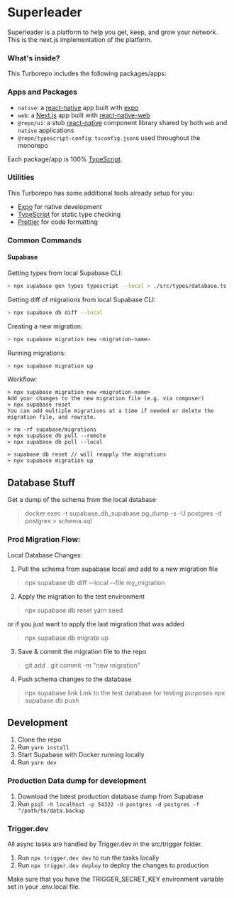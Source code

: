# Superleader

Superleader is a platform to help you get, keep, and grow your network. This is the next.js implementation of the platform.

### What's inside?

This Turborepo includes the following packages/apps:

### Apps and Packages

- `native`: a [react-native](https://reactnative.dev/) app built with [expo](https://docs.expo.dev/)
- `web`: a [Next.js](https://nextjs.org/) app built with [react-native-web](https://necolas.github.io/react-native-web/)
- `@repo/ui`: a stub [react-native](https://reactnative.dev/) component library shared by both `web` and `native` applications
- `@repo/typescript-config`: `tsconfig.json`s used throughout the monorepo

Each package/app is 100% [TypeScript](https://www.typescriptlang.org/).

### Utilities

This Turborepo has some additional tools already setup for you:

- [Expo](https://docs.expo.dev/) for native development
- [TypeScript](https://www.typescriptlang.org/) for static type checking
- [Prettier](https://prettier.io) for code formatting

### Common Commands

#### Supabase

Getting types from local Supabase CLI:

```bash
> npx supabase gen types typescript --local > ./src/types/database.ts
```

Getting diff of migrations from local Supabase CLI:

```bash
> npx supabase db diff --local
```

Creating a new migration:

```bash
> npx supabase migration new <migration-name>
```

Running migrations:

```bash
> npx supabase migration up
```

Workflow:
```
> npx supabase migration new <migration-name>
Add your changes to the new migration file (e.g. via composer)
> npx supabase reset
You can add multiple migrations at a time if needed or delete the migration file, and rewrite.

> rm -rf supabase/migrations
> npx supabase db pull --remote
> npx supabase db pull --local

> supabase db reset // will reapply the migrations
> npx supabase migration up
```

## Database Stuff

Get a dump of the schema from the local database
> docker exec -t supabase_db_supabase pg_dump -s -U postgres -d postgres > schema.sql



### Prod Migration Flow: 

Local Database Changes: 

1. Pull the schema from supabase local and add to a new migration file
> npx supabase db diff --local --file my_migration

2. Apply the migration to the test environment
> npx supabase db reset
> yarn seed

or if you just want to apply the last migration that was added
> npx supabase db migrate up
<!-- > npx supabase db push --db-url $SUPABASE_TEST_DB_URL --schema public --file my_migration.sql -->

3. Save & commit the migration file to the repo
> git add . 
> git commit -m "new migration"

4. Push schema changes to the database
> npx supabase link 
Link to the test database for testing purposes
> npx supabase db push 




## Development

1. Clone the repo
2. Run `yarn install`
3. Start Supabase with Docker running locally
4. Run `yarn dev`


### Production Data dump for development

1. Download the latest production database dump from Supabase
2. Run `psql -h localhost -p 54322 -U postgres -d postgres -f "/path/to/data.backup`

### Trigger.dev

All async tasks are handled by Trigger.dev in the src/trigger folder.

1. Run `npx trigger.dev dev` to run the tasks locally
2. Run `npx trigger.dev deploy` to deploy the changes to production

Make sure that you have the TRIGGER_SECRET_KEY environment variable set in your .env.local file.


